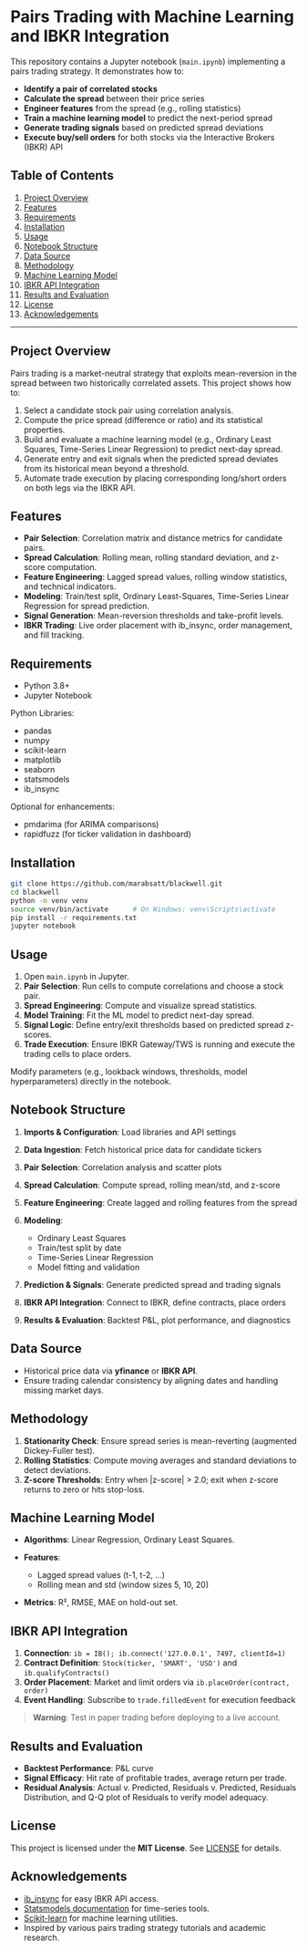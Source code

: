 # Pairs Trading with Machine Learning and IBKR Integration

This repository contains a Jupyter notebook (`main.ipynb`) implementing a pairs trading strategy. It demonstrates how to:

* **Identify a pair of correlated stocks**
* **Calculate the spread** between their price series
* **Engineer features** from the spread (e.g., rolling statistics)
* **Train a machine learning model** to predict the next-period spread
* **Generate trading signals** based on predicted spread deviations
* **Execute buy/sell orders** for both stocks via the Interactive Brokers (IBKR) API

## Table of Contents

1. [Project Overview](#project-overview)
2. [Features](#features)
3. [Requirements](#requirements)
4. [Installation](#installation)
5. [Usage](#usage)
6. [Notebook Structure](#notebook-structure)
7. [Data Source](#data-source)
8. [Methodology](#methodology)
9. [Machine Learning Model](#machine-learning-model)
10. [IBKR API Integration](#ibkr-api-integration)
11. [Results and Evaluation](#results-and-evaluation)
12. [License](#license)
13. [Acknowledgements](#acknowledgements)

---

## Project Overview

Pairs trading is a market-neutral strategy that exploits mean-reversion in the spread between two historically correlated assets. This project shows how to:

1. Select a candidate stock pair using correlation analysis.
2. Compute the price spread (difference or ratio) and its statistical properties.
3. Build and evaluate a machine learning model (e.g., Ordinary Least Squares, Time-Series Linear Regression) to predict next-day spread.
4. Generate entry and exit signals when the predicted spread deviates from its historical mean beyond a threshold.
5. Automate trade execution by placing corresponding long/short orders on both legs via the IBKR API.

## Features

* **Pair Selection**: Correlation matrix and distance metrics for candidate pairs.
* **Spread Calculation**: Rolling mean, rolling standard deviation, and z-score computation.
* **Feature Engineering**: Lagged spread values, rolling window statistics, and technical indicators.
* **Modeling**: Train/test split, Ordinary Least-Squares, Time-Series Linear Regression for spread prediction.
* **Signal Generation**: Mean-reversion thresholds and take-profit levels.
* **IBKR Trading**: Live order placement with ib\_insync, order management, and fill tracking.

## Requirements

* Python 3.8+
* Jupyter Notebook

Python Libraries:

* pandas
* numpy
* scikit-learn
* matplotlib
* seaborn
* statsmodels
* ib\_insync

Optional for enhancements:

* pmdarima (for ARIMA comparisons)
* rapidfuzz (for ticker validation in dashboard)

## Installation

```bash
git clone https://github.com/marabsatt/blackwell.git
cd blackwell
python -m venv venv
source venv/bin/activate      # On Windows: venv\Scripts\activate
pip install -r requirements.txt
jupyter notebook
```

## Usage

1. Open `main.ipynb` in Jupyter.
2. **Pair Selection**: Run cells to compute correlations and choose a stock pair.
3. **Spread Engineering**: Compute and visualize spread statistics.
4. **Model Training**: Fit the ML model to predict next-day spread.
5. **Signal Logic**: Define entry/exit thresholds based on predicted spread z-scores.
6. **Trade Execution**: Ensure IBKR Gateway/TWS is running and execute the trading cells to place orders.

Modify parameters (e.g., lookback windows, thresholds, model hyperparameters) directly in the notebook.

## Notebook Structure

1. **Imports & Configuration**: Load libraries and API settings
2. **Data Ingestion**: Fetch historical price data for candidate tickers
3. **Pair Selection**: Correlation analysis and scatter plots
4. **Spread Calculation**: Compute spread, rolling mean/std, and z-score
5. **Feature Engineering**: Create lagged and rolling features from the spread
6. **Modeling**:

   * Ordinary Least Squares
   * Train/test split by date
   * Time-Series Linear Regression
   * Model fitting and validation
7. **Prediction & Signals**: Generate predicted spread and trading signals
8. **IBKR API Integration**: Connect to IBKR, define contracts, place orders
9. **Results & Evaluation**: Backtest P\&L, plot performance, and diagnostics

## Data Source

* Historical price data via **yfinance** or **IBKR API**.
* Ensure trading calendar consistency by aligning dates and handling missing market days.

## Methodology

1. **Stationarity Check**: Ensure spread series is mean-reverting (augmented Dickey-Fuller test).
2. **Rolling Statistics**: Compute moving averages and standard deviations to detect deviations.
3. **Z-score Thresholds**: Entry when |z-score| > 2.0; exit when z-score returns to zero or hits stop-loss.

## Machine Learning Model

* **Algorithms**: Linear Regression, Ordinary Least Squares.
* **Features**:

  * Lagged spread values (t-1, t-2, ...)
  * Rolling mean and std (window sizes 5, 10, 20)

* **Metrics**: R², RMSE, MAE on hold-out set.

## IBKR API Integration

1. **Connection**: `ib = IB(); ib.connect('127.0.0.1', 7497, clientId=1)`
2. **Contract Definition**: `Stock(ticker, 'SMART', 'USD')` and `ib.qualifyContracts()`
3. **Order Placement**: Market and limit orders via `ib.placeOrder(contract, order)`
4. **Event Handling**: Subscribe to `trade.filledEvent` for execution feedback

> **Warning**: Test in paper trading before deploying to a live account.

## Results and Evaluation

* **Backtest Performance**: P\&L curve
* **Signal Efficacy**: Hit rate of profitable trades, average return per trade.
* **Residual Analysis**: Actual v. Predicted, Residuals v. Predicted, Residuals Distribution, and Q-Q plot of Residuals to verify model adequacy.

## License

This project is licensed under the **MIT License**. See [LICENSE](LICENSE) for details.

## Acknowledgements

* [ib\_insync](https://github.com/erdewit/ib_insync) for easy IBKR API access.
* [Statsmodels documentation](https://www.statsmodels.org/) for time-series tools.
* [Scikit-learn](https://scikit-learn.org/) for machine learning utilities.
* Inspired by various pairs trading strategy tutorials and academic research.
